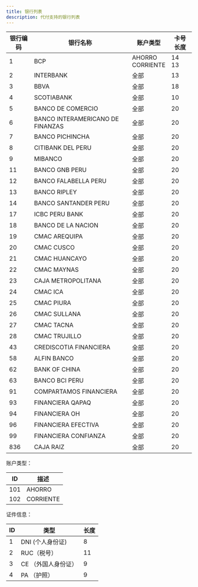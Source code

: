 ```yaml
---
title: 银行列表
description: 代付支持的银行列表
---
```


| 银行编码 | 银行名称                             | 账户类型                  | 卡号长度      |
| ---- | -------------------------------- | --------------------- | --------- |
| 1    | BCP                              | AHORRO<br />CORRIENTE | 14<br/>13 |
| 2    | INTERBANK                        | 全部                    | 13        |
| 3    | BBVA                             | 全部                    | 18        |
| 4    | SCOTIABANK                       | 全部                    | 10        |
| 5    | BANCO DE COMERCIO                | 全部                    | 20        |
| 6    | BANCO INTERAMERICANO DE FINANZAS | 全部                    | 20        |
| 7    | BANCO PICHINCHA                  | 全部                    | 20        |
| 8    | CITIBANK DEL PERU                | 全部                    | 20        |
| 9    | MIBANCO                          | 全部                    | 20        |
| 11   | BANCO GNB PERU                   | 全部                    | 20        |
| 12   | BANCO FALABELLA PERU             | 全部                    | 20        |
| 13   | BANCO RIPLEY                     | 全部                    | 20        |
| 14   | BANCO SANTANDER PERU             | 全部                    | 20        |
| 17   | ICBC PERU BANK                   | 全部                    | 20        |
| 18   | BANCO DE LA NACION               | 全部                    | 20        |
| 19   | CMAC AREQUIPA                    | 全部                    | 20        |
| 20   | CMAC CUSCO                       | 全部                    | 20        |
| 21   | CMAC HUANCAYO                    | 全部                    | 20        |
| 22   | CMAC MAYNAS                      | 全部                    | 20        |
| 23   | CAJA METROPOLITANA               | 全部                    | 20        |
| 24   | CMAC ICA                         | 全部                    | 20        |
| 25   | CMAC PIURA                       | 全部                    | 20        |
| 26   | CMAC SULLANA                     | 全部                    | 20        |
| 27   | CMAC TACNA                       | 全部                    | 20        |
| 28   | CMAC TRUJILLO                    | 全部                    | 20        |
| 43   | CREDISCOTIA FINANCIERA           | 全部                    | 20        |
| 58   | ALFIN BANCO                      | 全部                    | 20        |
| 62   | BANK OF CHINA                    | 全部                    | 20        |
| 63   | BANCO BCI PERU                   | 全部                    | 20        |
| 91   | COMPARTAMOS FINANCIERA           | 全部                    | 20        |
| 93   | FINANCIERA QAPAQ                 | 全部                    | 20        |
| 94   | FINANCIERA OH                    | 全部                    | 20        |
| 96   | FINANCIERA EFECTIVA              | 全部                    | 20        |
| 99   | FINANCIERA CONFIANZA             | 全部                    | 20        |
| 836  | CAJA RAIZ                        | 全部                    | 20        |







账户类型：

| ID   | 描述      |
| ---- | --------- |
| 101    | AHORRO    |
| 102    | CORRIENTE |


证件信息：

| ID   | 类型                | 长度 |
| ---- | ------------------- | ---- |
| 1    | DNI (个人身份证)    | 8    |
| 2    | RUC（税号）         | 11   |
| 3    | CE （外国人身份证） | 9    |
| 4    | PA （护照）         | 9    |

